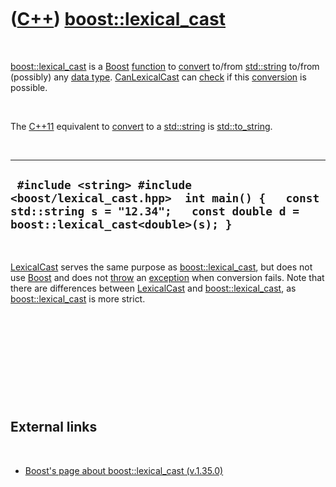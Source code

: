 
 

 

 

 

 

([C++](Cpp.md)) [boost::lexical\_cast](CppLexical_cast.md)
============================================================

 

[boost::lexical\_cast](CppLexical_cast.md) is a [Boost](CppBoost.md)
[function](CppFunction.md) to [convert](CppConvert.md) to/from
[std::string](CppString.md) to/from (possibly) any [data
type](CppDataType.md). [CanLexicalCast](CppCanLexicalCast.md) can
[check](CppCheck.md) if this [conversion](CppConvert.md) is possible.

 

The [C++11](Cpp11.md) equivalent to [convert](CppConvert.md) to a
[std::string](CppString.md) is [std::to\_string](CppTo_string.md).

 

  ------------------------------------------------------------------------------------------------------------------------------------------------------------
  ` #include <string> #include <boost/lexical_cast.hpp>  int main() {   const std::string s = "12.34";   const double d = boost::lexical_cast<double>(s); }`
  ------------------------------------------------------------------------------------------------------------------------------------------------------------

 

[LexicalCast](CppLexicalCast.md) serves the same purpose as
[boost::lexical\_cast](CppLexical_cast.md), but does not use
[Boost](CppBoost.md) and does not [throw](CppThrow.md) an
[exception](CppException.md) when conversion fails. Note that there are
differences between [LexicalCast](CppLexicalCast.md) and
[boost::lexical\_cast](CppLexical_cast.md), as
[boost::lexical\_cast](CppCanLexicalCast.md) is more strict.

 

 

 

 

 

External links
--------------

 

-   [Boost's page about
    boost::lexical\_cast (v.1.35.0)](http://www.boost.org/doc/libs/1_35_0/libs/conversion/lexical_cast.md)

 

 

 

 

 

 

